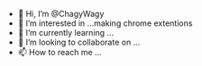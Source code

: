 - 👋 Hi, I’m @ChagyWagy
- 👀 I’m interested in ...making chrome extentions
- 🌱 I’m currently learning ...
- 💞️ I’m looking to collaborate on ...
- 📫 How to reach me ...

<!---
ChagyWagy/ChagyWagy is a ✨ special ✨ repository because its `README.md` (this file) appears on your GitHub profile.
You can click the Preview link to take a look at your changes.
--->
